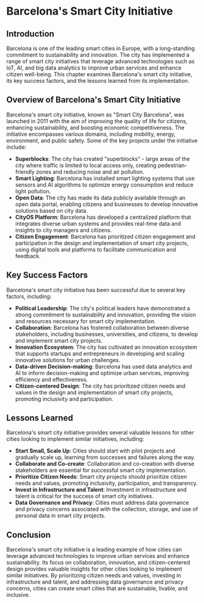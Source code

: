 Barcelona's Smart City Initiative
==============================================================================================

Introduction
------------

Barcelona is one of the leading smart cities in Europe, with a long-standing commitment to sustainability and innovation. The city has implemented a range of smart city initiatives that leverage advanced technologies such as IoT, AI, and big data analytics to improve urban services and enhance citizen well-being. This chapter examines Barcelona's smart city initiative, its key success factors, and the lessons learned from its implementation.

Overview of Barcelona's Smart City Initiative
---------------------------------------------

Barcelona's smart city initiative, known as "Smart City Barcelona", was launched in 2011 with the aim of improving the quality of life for citizens, enhancing sustainability, and boosting economic competitiveness. The initiative encompasses various domains, including mobility, energy, environment, and public safety. Some of the key projects under the initiative include:

* **Superblocks**: The city has created "superblocks" - large areas of the city where traffic is limited to local access only, creating pedestrian-friendly zones and reducing noise and air pollution.
* **Smart Lighting**: Barcelona has installed smart lighting systems that use sensors and AI algorithms to optimize energy consumption and reduce light pollution.
* **Open Data**: The city has made its data publicly available through an open data portal, enabling citizens and businesses to develop innovative solutions based on city data.
* **CityOS Platform**: Barcelona has developed a centralized platform that integrates diverse urban systems and provides real-time data and insights to city managers and citizens.
* **Citizen Engagement**: Barcelona has prioritized citizen engagement and participation in the design and implementation of smart city projects, using digital tools and platforms to facilitate communication and feedback.

Key Success Factors
-------------------

Barcelona's smart city initiative has been successful due to several key factors, including:

* **Political Leadership**: The city's political leaders have demonstrated a strong commitment to sustainability and innovation, providing the vision and resources necessary for smart city implementation.
* **Collaboration**: Barcelona has fostered collaboration between diverse stakeholders, including businesses, universities, and citizens, to develop and implement smart city projects.
* **Innovation Ecosystem**: The city has cultivated an innovation ecosystem that supports startups and entrepreneurs in developing and scaling innovative solutions for urban challenges.
* **Data-driven Decision-making**: Barcelona has used data analytics and AI to inform decision-making and optimize urban services, improving efficiency and effectiveness.
* **Citizen-centered Design**: The city has prioritized citizen needs and values in the design and implementation of smart city projects, promoting inclusivity and participation.

Lessons Learned
---------------

Barcelona's smart city initiative provides several valuable lessons for other cities looking to implement similar initiatives, including:

* **Start Small, Scale Up**: Cities should start with pilot projects and gradually scale up, learning from successes and failures along the way.
* **Collaborate and Co-create**: Collaboration and co-creation with diverse stakeholders are essential for successful smart city implementation.
* **Prioritize Citizen Needs**: Smart city projects should prioritize citizen needs and values, promoting inclusivity, participation, and transparency.
* **Invest in Infrastructure and Talent**: Investment in infrastructure and talent is critical for the success of smart city initiatives.
* **Data Governance and Privacy**: Cities must address data governance and privacy concerns associated with the collection, storage, and use of personal data in smart city projects.

Conclusion
----------

Barcelona's smart city initiative is a leading example of how cities can leverage advanced technologies to improve urban services and enhance sustainability. Its focus on collaboration, innovation, and citizen-centered design provides valuable insights for other cities looking to implement similar initiatives. By prioritizing citizen needs and values, investing in infrastructure and talent, and addressing data governance and privacy concerns, cities can create smart cities that are sustainable, livable, and inclusive.
